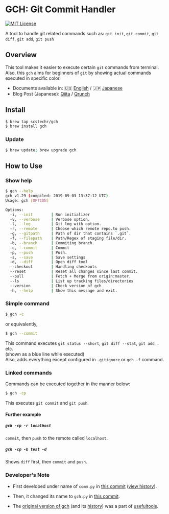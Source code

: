 # GCH: Git Commit Handler
[![MIT License](http://img.shields.io/badge/license-MIT-blue.svg?style=flat-square)][license]

[license]: https://github.com/Scstechr/gch/blob/master/LICENSE

A tool to handle git related commands such as: `git init`, `git commit`, `git diff`, `git add`, `git push`

## Overview
This tool makes it easier to execute certain `git` commands from terminal. Also, this `gch` aims for beginners of `git` by showing actual commands executed in specific color.

- Documents available in: :us: [English](doc/gch_doc_en.md) / :jp: [Japanese](doc/gch_doc_jp.md)
- Blog Post (Japanese): [Qiita](https://qiita.com/Scstechr/items/53e3e326c4caa6dc2307) / [Qrunch](https://scstechr.qrunch.io/entries/Jmdclx72XYk2F5Pa)

## Install

```bash
$ brew tap scstechr/gch
$ brew install gch
```
### Update

```bash
$ brew update; brew upgrade gch
```
## How to Use

### Show help

```bash
$ gch --help
gch v1.29 (compiled: 2019-09-03 13:37:12 UTC)
Usage: gch [OPTION]

Options:
  -i, --init        | Run initializer
  -v, --verbose     | Verbose option.
  -l, --log         | Git log with option.
  -r, --remote      | Choose which remote repo.to push.
  -g, --gitpath     | Path of dir that contains `.git`.
  -f, --filepath    | Path/Regex of staging file/dir.
  -b, --branch      | Commiting branch.
  -c, --commit      | Commit
  -p, --push        | Push.
  -s, --save        | Save settings
  -d, --diff        | Open diff tool
  --checkout        | Handling checkouts
  --reset           | Reset all changes since last commit.
  --pull            | Fetch + Merge from origin:master.
  --ls              | List up tracking files/directories
  --version         | Check version of gch
  -h, --help        | Show this message and exit.
```
### Simple command

```bash
$ gch -c
```

or equivalently,

```bash
$ gch --commit
```

This command executes `git status --short`, `git diff --stat`, `git add .` etc.  
(shown as a blue line while executed)  
Also, adds everything except configured in `.gitignore` or `gch -f` command.  

### Linked commands

Commands can be executed together in the manner below:

```bash
$ gch -cp
```

This executes `git commit` and `git push`.

#### Further example

##### `gch -cp -r localhost`
`commit`, then `push` to the remote called `localhost`.
##### `gch -cp -b test -d`
Shows `diff` first, then `commit` and `push`.

### Developer's Note

- First developed under name of `comm.py` in [this commit](https://github.com/Scstechr/usefultools/commit/a24a413469f3a85c7325b09281fada7e3f031aa7#diff-e39ecf62d7a2fafe884171d619b2030c) ([view history](https://github.com/Scstechr/usefultools/commits/b66ba9beaf659d786e4897c3624e9e9b2facff43/comm.py)).
- Then, it changed its name to `gch.py` in [this commit](https://github.com/Scstechr/usefultools/commit/b66ba9beaf659d786e4897c3624e9e9b2facff43#diff-e39ecf62d7a2fafe884171d619b2030c).

- The [original version of gch](https://github.com/Scstechr/usefultools/blob/master/gch.py) (and its [history](https://github.com/Scstechr/usefultools/commits/master/gch.py)) was a part of [usefultools](https://github.com/Scstechr/usefultools).


